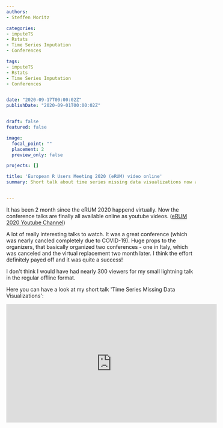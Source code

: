 ```yaml
---
authors:
- Steffen Moritz

categories:
- imputeTS
- Rstats
- Time Series Imputation
- Conferences

tags:
- imputeTS
- Rstats
- Time Series Imputation
- Conferences


date: "2020-09-17T00:00:02Z"
publishDate: "2020-09-01T00:00:02Z"


draft: false
featured: false

image:
  focal_point: ""
  placement: 2
  preview_only: false

projects: []

title: 'European R Users Meeting 2020 (eRUM) video online'
summary: Short talk about time series missing data visualizations now available on youtube.


---
```


It has been 2 month since the eRUM 2020 happend virtually. Now the conference talks are finally all available online as youtube videos. ([eRUM 2020 Youtube Channel](https://www.youtube.com/channel/UCDOoQShiQHE7_C-wuLqFJ7w
))

A lot of really interesting talks to watch. It was a great conference (which was nearly cancled completely due to COVID-19). Huge props to the organizers, that basically organized two conferences - one in Italy, which was canceled and the virtual replacement two month later. I think the effort definitely payed off and it was quite a success!

I don't think I would have had nearly 300 viewers for my small lightning talk in the regular offline format.

Here you can have a look at my short talk 'Time Series Missing Data Visualizations':

<iframe width="560" height="315" src="https://www.youtube.com/embed/hFKwzJBXvIU?start=95" frameborder="0" allow="accelerometer; autoplay; encrypted-media; gyroscope; picture-in-picture" allowfullscreen></iframe>
